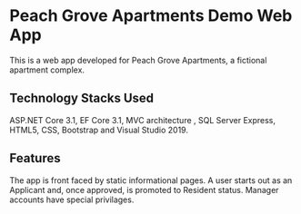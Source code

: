 # Peach Grove Apartments Demo Web App

This is a web app developed for Peach Grove Apartments, a fictional apartment complex.

## Technology Stacks Used

ASP.NET Core 3.1, EF Core 3.1, MVC architecture , SQL Server Express, HTML5, CSS, Bootstrap and Visual Studio 2019.

## Features

The app is front faced by static informational pages. A user starts out as an Applicant and, once approved, is promoted to Resident status. Manager accounts have special privilages.